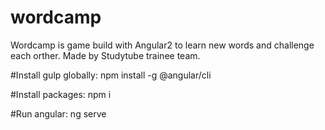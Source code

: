 # wordcamp
Wordcamp is game build with Angular2 to learn new words and challenge each orther. Made by Studytube trainee team.
 
 #Install gulp globally:
 npm install -g @angular/cli
 
 #Install packages:
 npm i
 
 #Run angular:
 ng serve
